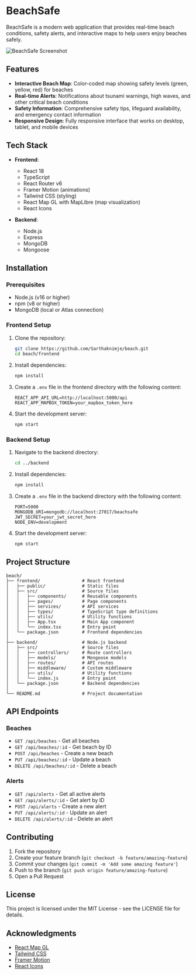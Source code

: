 # BeachSafe

BeachSafe is a modern web application that provides real-time beach conditions, safety alerts, and interactive maps to help users enjoy beaches safely.

![BeachSafe Screenshot](https://via.placeholder.com/800x400?text=BeachSafe+Screenshot)

## Features

- **Interactive Beach Map**: Color-coded map showing safety levels (green, yellow, red) for beaches
- **Real-time Alerts**: Notifications about tsunami warnings, high waves, and other critical beach conditions
- **Safety Information**: Comprehensive safety tips, lifeguard availability, and emergency contact information
- **Responsive Design**: Fully responsive interface that works on desktop, tablet, and mobile devices

## Tech Stack

- **Frontend**:
  - React 18
  - TypeScript
  - React Router v6
  - Framer Motion (animations)
  - Tailwind CSS (styling)
  - React Map GL with MapLibre (map visualization)
  - React Icons

- **Backend**:
  - Node.js
  - Express
  - MongoDB
  - Mongoose

## Installation

### Prerequisites

- Node.js (v16 or higher)
- npm (v8 or higher)
- MongoDB (local or Atlas connection)

### Frontend Setup

1. Clone the repository:
   ```bash
   git clone https://github.com/Sarthaknimje/beach.git
   cd beach/frontend
   ```

2. Install dependencies:
   ```bash
   npm install
   ```

3. Create a `.env` file in the frontend directory with the following content:
   ```
   REACT_APP_API_URL=http://localhost:5000/api
   REACT_APP_MAPBOX_TOKEN=your_mapbox_token_here
   ```

4. Start the development server:
   ```bash
   npm start
   ```

### Backend Setup

1. Navigate to the backend directory:
   ```bash
   cd ../backend
   ```

2. Install dependencies:
   ```bash
   npm install
   ```

3. Create a `.env` file in the backend directory with the following content:
   ```
   PORT=5000
   MONGODB_URI=mongodb://localhost:27017/beachsafe
   JWT_SECRET=your_jwt_secret_here
   NODE_ENV=development
   ```

4. Start the development server:
   ```bash
   npm start
   ```

## Project Structure

```
beach/
├── frontend/                # React frontend
│   ├── public/              # Static files
│   ├── src/                 # Source files
│   │   ├── components/      # Reusable components
│   │   ├── pages/           # Page components
│   │   ├── services/        # API services
│   │   ├── types/           # TypeScript type definitions
│   │   ├── utils/           # Utility functions
│   │   ├── App.tsx          # Main App component
│   │   └── index.tsx        # Entry point
│   └── package.json         # Frontend dependencies
│
├── backend/                 # Node.js backend
│   ├── src/                 # Source files
│   │   ├── controllers/     # Route controllers
│   │   ├── models/          # Mongoose models
│   │   ├── routes/          # API routes
│   │   ├── middleware/      # Custom middleware
│   │   ├── utils/           # Utility functions
│   │   └── index.js         # Entry point
│   └── package.json         # Backend dependencies
│
└── README.md                # Project documentation
```

## API Endpoints

### Beaches

- `GET /api/beaches` - Get all beaches
- `GET /api/beaches/:id` - Get beach by ID
- `POST /api/beaches` - Create a new beach
- `PUT /api/beaches/:id` - Update a beach
- `DELETE /api/beaches/:id` - Delete a beach

### Alerts

- `GET /api/alerts` - Get all active alerts
- `GET /api/alerts/:id` - Get alert by ID
- `POST /api/alerts` - Create a new alert
- `PUT /api/alerts/:id` - Update an alert
- `DELETE /api/alerts/:id` - Delete an alert

## Contributing

1. Fork the repository
2. Create your feature branch (`git checkout -b feature/amazing-feature`)
3. Commit your changes (`git commit -m 'Add some amazing feature'`)
4. Push to the branch (`git push origin feature/amazing-feature`)
5. Open a Pull Request

## License

This project is licensed under the MIT License - see the LICENSE file for details.

## Acknowledgments

- [React Map GL](https://visgl.github.io/react-map-gl/)
- [Tailwind CSS](https://tailwindcss.com/)
- [Framer Motion](https://www.framer.com/motion/)
- [React Icons](https://react-icons.github.io/react-icons/) 